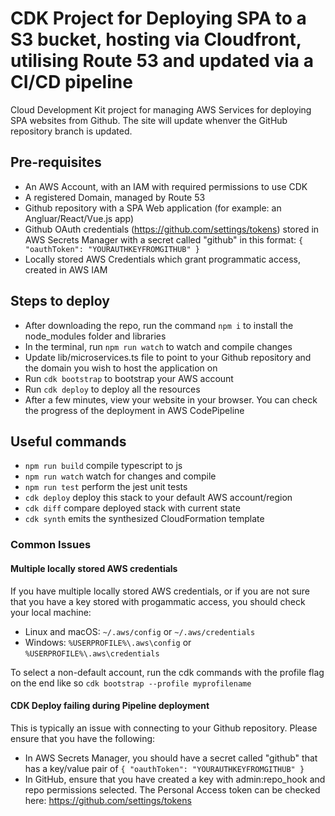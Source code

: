 # CDK Project for Deploying SPA to a S3 bucket, hosting via Cloudfront, utilising Route 53 and updated via a CI/CD pipeline

Cloud Development Kit project for managing AWS Services for deploying SPA websites from Github. The site will update whenver the GitHub repository branch is updated.

## Pre-requisites

- An AWS Account, with an IAM with required permissions to use CDK
- A registered Domain, managed by Route 53
- Github repository with a SPA Web application (for example: an Angluar/React/Vue.js app)
- Github OAuth credentials (https://github.com/settings/tokens) stored in AWS Secrets Manager with a secret called "github" in this format: `{ "oauthToken": "YOURAUTHKEYFROMGITHUB" }`
- Locally stored AWS Credentials which grant programmatic access, created in AWS IAM

## Steps to deploy

- After downloading the repo, run the command `npm i` to install the node_modules folder and libraries
- In the terminal, run `npm run watch` to watch and compile changes
- Update lib/microservices.ts file to point to your Github repository and the domain you wish to host the application on
- Run `cdk bootstrap` to bootstrap your AWS account
- Run `cdk deploy` to deploy all the resources
- After a few minutes, view your website in your browser. You can check the progress of the deployment in AWS CodePipeline

## Useful commands

- `npm run build` compile typescript to js
- `npm run watch` watch for changes and compile
- `npm run test` perform the jest unit tests
- `cdk deploy` deploy this stack to your default AWS account/region
- `cdk diff` compare deployed stack with current state
- `cdk synth` emits the synthesized CloudFormation template

### Common Issues

#### Multiple locally stored AWS credentials

If you have multiple locally stored AWS credentials, or if you are not sure that you have a key stored with progammatic access, you should check your local machine:

- Linux and macOS: `~/.aws/config` or `~/.aws/credentials`
- Windows: `%USERPROFILE%\.aws\config` or `%USERPROFILE%\.aws\credentials`

To select a non-default account, run the cdk commands with the profile flag on the end like so `cdk bootstrap --profile myprofilename`

#### CDK Deploy failing during Pipeline deployment

This is typically an issue with connecting to your Github repository. Please ensure that you have the following:

- In AWS Secrets Manager, you should have a secret called "github" that has a key/value pair of `{ "oauthToken": "YOURAUTHKEYFROMGITHUB" }`
- In GitHub, ensure that you have created a key with admin:repo_hook and repo permissions selected. The Personal Access token can be checked here: https://github.com/settings/tokens

